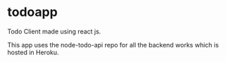 # todoapp
Todo Client made using react js.

This app uses the node-todo-api repo for all the backend works which is hosted in Heroku.

